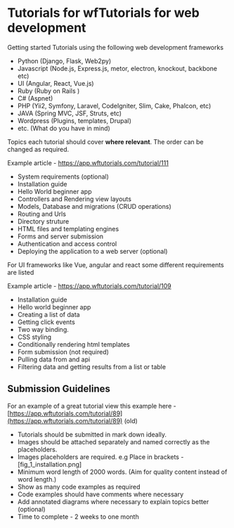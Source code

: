 # Tutorials for wfTutorials for web development

Getting started Tutorials using the following web development frameworks

* Python (Django, Flask, Web2py)
* Javascript (Node.js, Express.js, metor, electron, knockout, backbone etc)
* UI (Angular, React, Vue.js)
* Ruby (Ruby on Rails )
* C# (Aspnet)
* PHP (Yii2, Symfony, Laravel, CodeIgniter, Slim, Cake, Phalcon, etc)
* JAVA (Spring MVC, JSF, Struts, etc)
* Wordpress (Plugins, templates, Drupal)
* etc. (What do you have in mind)



Topics each tutorial should cover **where relevant**. The order can be changed as required.

Example article - https://app.wftutorials.com/tutorial/111

* System requirements (optional)
* Installation guide
* Hello World beginner app
* Controllers and Rendering view layouts
* Models, Database and migrations (CRUD operations)
* Routing and Urls
* Directory struture
* HTML files and templating engines
* Forms and server submission
* Authentication and access control
* Deploying the application to a web server (optional)

For UI frameworks like Vue, angular and react some different requirements are listed

Example article - https://app.wftutorials.com/tutorial/109

* Installation guide
* Hello world beginner app
* Creating a list of data
* Getting click events
* Two way binding.
* CSS styling
* Conditionally rendering html templates
* Form submission (not required)
* Pulling data from and api
* Filtering data and getting results from a list or table



## Submission Guidelines

For an example of a great tutorial view this example here - [https://app.wftutorials.com/tutorial/89](https://app.wftutorials.com/tutorial/89) (old)

* Tutorials should be submitted in mark down ideally.
* Images should be attached separately and named correctly as the placeholders.
* Images placeholders are required. e.g Place in brackets - [fig_1_installation.png]
* Minimum word length of 2000 words. (Aim for quality content instead of word length.)
* Show as many code examples as required
* Code examples should have comments where necessary
* Add annotated diagrams where necessary to explain topics better (optional)
* Time to complete - 2 weeks to one month

